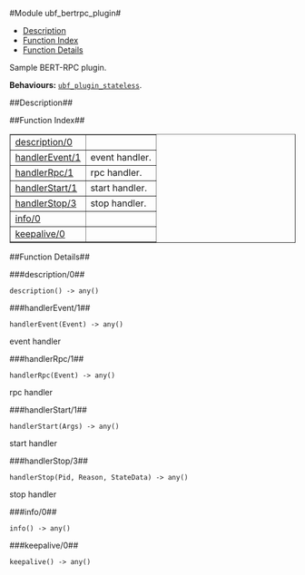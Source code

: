 

#Module ubf_bertrpc_plugin#
* [Description](#description)
* [Function Index](#index)
* [Function Details](#functions)


Sample BERT-RPC plugin.



__Behaviours:__ [`ubf_plugin_stateless`](https://github.com/norton/ubf/blob/master/doc/ubf_plugin_stateless.md).<a name="description"></a>

##Description##


<a name="index"></a>

##Function Index##


<table width="100%" border="1" cellspacing="0" cellpadding="2" summary="function index"><tr><td valign="top"><a href="#description-0">description/0</a></td><td></td></tr><tr><td valign="top"><a href="#handlerEvent-1">handlerEvent/1</a></td><td>event handler.</td></tr><tr><td valign="top"><a href="#handlerRpc-1">handlerRpc/1</a></td><td>rpc handler.</td></tr><tr><td valign="top"><a href="#handlerStart-1">handlerStart/1</a></td><td>start handler.</td></tr><tr><td valign="top"><a href="#handlerStop-3">handlerStop/3</a></td><td>stop handler.</td></tr><tr><td valign="top"><a href="#info-0">info/0</a></td><td></td></tr><tr><td valign="top"><a href="#keepalive-0">keepalive/0</a></td><td></td></tr></table>


<a name="functions"></a>

##Function Details##

<a name="description-0"></a>

###description/0##




`description() -> any()`

<a name="handlerEvent-1"></a>

###handlerEvent/1##




`handlerEvent(Event) -> any()`



event handler<a name="handlerRpc-1"></a>

###handlerRpc/1##




`handlerRpc(Event) -> any()`



rpc handler<a name="handlerStart-1"></a>

###handlerStart/1##




`handlerStart(Args) -> any()`



start handler<a name="handlerStop-3"></a>

###handlerStop/3##




`handlerStop(Pid, Reason, StateData) -> any()`



stop handler<a name="info-0"></a>

###info/0##




`info() -> any()`

<a name="keepalive-0"></a>

###keepalive/0##




`keepalive() -> any()`

